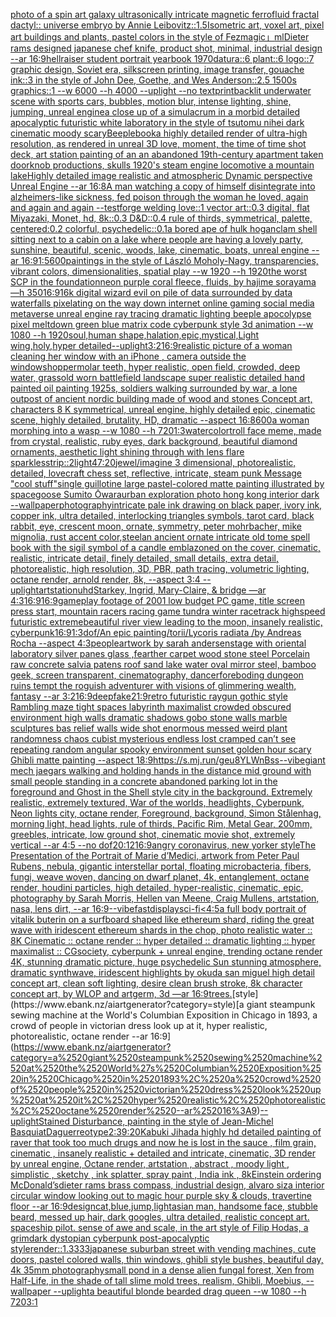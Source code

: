[photo of a spin art galaxy ultrasonically intricate magnetic ferrofluid fractal dactyl:: universe embryo by Annie Leibovitz::1.5](https://www.ebank.nz/aiartgenerator?category=photo%2520of%2520a%2520spin%2520art%2520galaxy%2520ultrasonically%2520intricate%2520magnetic%2520ferrofluid%2520fractal%2520dactyl%3A%3A%2520universe%2520embryo%2520by%2520Annie%2520Leibovitz%3A%3A1.5)[Isometric art, voxel art, pixel art buildings and plants, pastel colors in the style of Fez](https://www.ebank.nz/aiartgenerator?category=Isometric%2520art%2C%2520voxel%2520art%2C%2520pixel%2520art%2520buildings%2520and%2520plants%2C%2520pastel%2520colors%2520in%2520the%2520style%2520of%2520Fez)[magic」](https://www.ebank.nz/aiartgenerator?category=magic%E3%80%8D)[ml](https://www.ebank.nz/aiartgenerator?category=ml)[Dieter rams designed japanese chef knife, product shot, minimal, industrial design --ar 16:9](https://www.ebank.nz/aiartgenerator?category=Dieter%2520rams%2520designed%2520japanese%2520chef%2520knife%2C%2520product%2520shot%2C%2520minimal%2C%2520industrial%2520design%2520--ar%252016%3A9)[hellraiser student portrait yearbook 1970](https://www.ebank.nz/aiartgenerator?category=hellraiser%2520student%2520portrait%2520yearbook%25201970)[datura::6 plant::6 logo::7 graphic design, Soviet era, silkscreen printing, image transfer, gouache ink::3 in the style of John Dee, Goethe, and Wes Anderson::2.5 1500s graphics::1 --w 6000 --h 4000 --uplight --no text](https://www.ebank.nz/aiartgenerator?category=datura%3A%3A6%2520plant%3A%3A6%2520logo%3A%3A7%2520graphic%2520design%2C%2520Soviet%2520era%2C%2520silkscreen%2520printing%2C%2520image%2520transfer%2C%2520gouache%2520ink%3A%3A3%2520in%2520the%2520style%2520of%2520John%2520Dee%2C%2520Goethe%2C%2520and%2520Wes%2520Anderson%3A%3A2.5%25201500s%2520graphics%3A%3A1%2520--w%25206000%2520--h%25204000%2520--uplight%2520--no%2520text)[print](https://www.ebank.nz/aiartgenerator?category=print)[backlit underwater scene with sports cars, bubbles, motion blur, intense lighting, shine, jumping, unreal engine](https://www.ebank.nz/aiartgenerator?category=backlit%2520underwater%2520scene%2520with%2520sports%2520cars%2C%2520bubbles%2C%2520motion%2520blur%2C%2520intense%2520lighting%2C%2520shine%2C%2520jumping%2C%2520unreal%2520engine)[a close up of a simulacrum in a morbid detailed apocalyptic futuristic white laboratory in the style of tsutomu nihei dark cinematic moody scary](https://www.ebank.nz/aiartgenerator?category=a%2520close%2520up%2520of%2520a%2520simulacrum%2520in%2520a%2520morbid%2520detailed%2520apocalyptic%2520futuristic%2520white%2520laboratory%2520in%2520the%2520style%2520of%2520tsutomu%2520nihei%2520dark%2520cinematic%2520moody%2520scary)[Beeple](https://www.ebank.nz/aiartgenerator?category=Beeple)[book](https://www.ebank.nz/aiartgenerator?category=book)[a highly detailed render of ultra-high resolution, as rendered in unreal 3D love, moment, the time of time  shot deck, art station painting of an an abandoned 19th-century apartment taken doorknob productions, skulls 1920's steam engine locomotive a mountain lakeHighly detailed image realistic and atmospheric Dynamic perspective Unreal Engine --ar 16:8](https://www.ebank.nz/aiartgenerator?category=a%2520highly%2520detailed%2520render%2520of%2520ultra-high%2520resolution%2C%2520as%2520rendered%2520in%2520unreal%25203D%2520love%2C%2520moment%2C%2520the%2520time%2520of%2520time%2520%2520shot%2520deck%2C%2520art%2520station%2520painting%2520of%2520an%2520an%2520abandoned%252019th-century%2520apartment%2520taken%2520doorknob%2520productions%2C%2520skulls%25201920%27s%2520steam%2520engine%2520locomotive%2520a%2520mountain%2520lakeHighly%2520detailed%2520image%2520realistic%2520and%2520atmospheric%2520Dynamic%2520perspective%2520Unreal%2520Engine%2520--ar%252016%3A8)[A man watching a copy of himself disintegrate into alzheimers-like sickness, fed poison through the woman he loved, again and again and again --test](https://www.ebank.nz/aiartgenerator?category=A%2520man%2520watching%2520a%2520copy%2520of%2520himself%2520disintegrate%2520into%2520alzheimers-like%2520sickness%2C%2520fed%2520poison%2520through%2520the%2520woman%2520he%2520loved%2C%2520again%2520and%2520again%2520and%2520again%2520--test)[forge welding love::1 vector art::0.3 digital, flat Miyazaki, Monet, hd, 8k::0.3 D&D::0.4 rule of thirds, symmetrical, palette, centered:0.2 colorful, psychedelic::0.1](https://www.ebank.nz/aiartgenerator?category=forge%2520welding%2520love%3A%3A1%2520vector%2520art%3A%3A0.3%2520digital%2C%2520flat%2520Miyazaki%2C%2520Monet%2C%2520hd%2C%25208k%3A%3A0.3%2520D%26D%3A%3A0.4%2520rule%2520of%2520thirds%2C%2520symmetrical%2C%2520palette%2C%2520centered%3A0.2%2520colorful%2C%2520psychedelic%3A%3A0.1)[a bored ape of hulk hogan](https://www.ebank.nz/aiartgenerator?category=a%2520bored%2520ape%2520of%2520hulk%2520hogan)[clam shell sitting next to a cabin on a lake where people are having a lovely party, sunshine, beautiful, scenic, woods, lake, cinematic, boats, unreal engine --ar 16:9](https://www.ebank.nz/aiartgenerator?category=clam%2520shell%2520sitting%2520next%2520to%2520a%2520cabin%2520on%2520a%2520lake%2520where%2520people%2520are%2520having%2520a%2520lovely%2520party%2C%2520sunshine%2C%2520beautiful%2C%2520scenic%2C%2520woods%2C%2520lake%2C%2520cinematic%2C%2520boats%2C%2520unreal%2520engine%2520--ar%252016%3A9)[1:5](https://www.ebank.nz/aiartgenerator?category=1%3A5)[600](https://www.ebank.nz/aiartgenerator?category=600)[paintings in the style of László Moholy-Nagy, transparencies, vibrant colors, dimensionalities, spatial play --w 1920 --h 1920](https://www.ebank.nz/aiartgenerator?category=paintings%2520in%2520the%2520style%2520of%2520L%C3%A1szl%C3%B3%2520Moholy-Nagy%2C%2520transparencies%2C%2520vibrant%2520colors%2C%2520dimensionalities%2C%2520spatial%2520play%2520--w%25201920%2520--h%25201920)[the worst SCP in the foundation](https://www.ebank.nz/aiartgenerator?category=the%2520worst%2520SCP%2520in%2520the%2520foundation)[neon purple coral fleece, fluids, by hajime sorayama —h 350](https://www.ebank.nz/aiartgenerator?category=neon%2520purple%2520coral%2520fleece%2C%2520fluids%2C%2520by%2520hajime%2520sorayama%2520%E2%80%94h%2520350)[16:9](https://www.ebank.nz/aiartgenerator?category=16%3A9)[16k digital wizard evil on pile of data surrounded by data waterfalls pixelating on the way down internet online gaming social media metaverse unreal engine ray tracing dramatic lighting beeple apocolypse pixel meltdown green blue matrix code cyberpunk style 3d animation --w 1080 --h 1920](https://www.ebank.nz/aiartgenerator?category=16k%2520digital%2520wizard%2520evil%2520on%2520pile%2520of%2520data%2520surrounded%2520by%2520data%2520waterfalls%2520pixelating%2520on%2520the%2520way%2520down%2520internet%2520online%2520gaming%2520social%2520media%2520metaverse%2520unreal%2520engine%2520ray%2520tracing%2520dramatic%2520lighting%2520beeple%2520apocolypse%2520pixel%2520meltdown%2520green%2520blue%2520matrix%2520code%2520cyberpunk%2520style%25203d%2520animation%2520--w%25201080%2520--h%25201920)[soul,human shape,halation,epic,mystical,Light wing,holy,hyper detailed](https://www.ebank.nz/aiartgenerator?category=soul%2Chuman%2520shape%2Chalation%2Cepic%2Cmystical%2CLight%2520wing%2Choly%2Chyper%2520detailed)[--uplight](https://www.ebank.nz/aiartgenerator?category=--uplight)[3:2](https://www.ebank.nz/aiartgenerator?category=3%3A2)[16:9](https://www.ebank.nz/aiartgenerator?category=16%3A9)[realistic picture of a woman cleaning her window with an iPhone , camera outside the window](https://www.ebank.nz/aiartgenerator?category=realistic%2520picture%2520of%2520a%2520woman%2520cleaning%2520her%2520window%2520with%2520an%2520iPhone%2520%2C%2520camera%2520outside%2520the%2520window)[shopper](https://www.ebank.nz/aiartgenerator?category=shopper)[molar teeth, hyper realistic, open field, crowded, deep water, grass](https://www.ebank.nz/aiartgenerator?category=molar%2520teeth%2C%2520hyper%2520realistic%2C%2520open%2520field%2C%2520crowded%2C%2520deep%2520water%2C%2520grass)[old worn battlefield landscape super realistic detailed hand painted oil painting 1925s, soldiers walking surrounded by war, a lone outpost of ancient nordic building made of wood and stones Concept art, characters 8 K symmetrical, unreal engine, highly detailed  epic, cinematic scene, highly detailed,  brutality, HD, dramatic --aspect 16:8](https://www.ebank.nz/aiartgenerator?category=old%2520worn%2520battlefield%2520landscape%2520super%2520realistic%2520detailed%2520hand%2520painted%2520oil%2520painting%25201925s%2C%2520soldiers%2520walking%2520surrounded%2520by%2520war%2C%2520a%2520lone%2520outpost%2520of%2520ancient%2520nordic%2520building%2520made%2520of%2520wood%2520and%2520stones%2520Concept%2520art%2C%2520characters%25208%2520K%2520symmetrical%2C%2520unreal%2520engine%2C%2520highly%2520detailed%2520%2520epic%2C%2520cinematic%2520scene%2C%2520highly%2520detailed%2C%2520%2520brutality%2C%2520HD%2C%2520dramatic%2520--aspect%252016%3A8)[600](https://www.ebank.nz/aiartgenerator?category=600)[a woman morphing into a wasp --w 1080 --h 720](https://www.ebank.nz/aiartgenerator?category=a%2520woman%2520morphing%2520into%2520a%2520wasp%2520--w%25201080%2520--h%2520720)[1:3](https://www.ebank.nz/aiartgenerator?category=1%3A3)[watercolor](https://www.ebank.nz/aiartgenerator?category=watercolor)[troll face meme, made from crystal, realistic, ruby eyes,  dark background, beautiful diamond ornaments, aesthetic light shining through with lens flare sparkles](https://www.ebank.nz/aiartgenerator?category=troll%2520face%2520meme%2C%2520made%2520from%2520crystal%2C%2520realistic%2C%2520ruby%2520eyes%2C%2520%2520dark%2520background%2C%2520beautiful%2520diamond%2520ornaments%2C%2520aesthetic%2520light%2520shining%2520through%2520with%2520lens%2520flare%2520sparkles)[strip::2](https://www.ebank.nz/aiartgenerator?category=strip%3A%3A2)[light](https://www.ebank.nz/aiartgenerator?category=light)[47:20](https://www.ebank.nz/aiartgenerator?category=47%3A20)[jewel](https://www.ebank.nz/aiartgenerator?category=jewel)[/imagine  3 dimensional, photorealistic, detailed, lovecraft chess set, reflective, intricate, steam punk  Message "cool stuff"](https://www.ebank.nz/aiartgenerator?category=/imagine%2520%25203%2520dimensional%2C%2520photorealistic%2C%2520detailed%2C%2520lovecraft%2520chess%2520set%2C%2520reflective%2C%2520intricate%2C%2520steam%2520punk%2520%2520Message%2520%22cool%2520stuff%22)[single guillotine large pastel-colored matte painting illustrated by spacegoose Sumito Ōwara](https://www.ebank.nz/aiartgenerator?category=single%2520guillotine%2520large%2520pastel-colored%2520matte%2520painting%2520illustrated%2520by%2520spacegoose%2520Sumito%2520%C5%8Cwara)[urban exploration photo hong kong interior dark --wallpaper](https://www.ebank.nz/aiartgenerator?category=urban%2520exploration%2520photo%2520hong%2520kong%2520interior%2520dark%2520--wallpaper)[photography](https://www.ebank.nz/aiartgenerator?category=photography)[intricate pale ink drawing on black paper, ivory ink, copper ink, ultra detailed, interlocking triangles symbols, tarot card, black rabbit, eye, crescent moon, ornate, symmetry, peter mohrbacher, mike mignolia, rust accent color,](https://www.ebank.nz/aiartgenerator?category=intricate%2520pale%2520ink%2520drawing%2520on%2520black%2520paper%2C%2520ivory%2520ink%2C%2520copper%2520ink%2C%2520ultra%2520detailed%2C%2520interlocking%2520triangles%2520symbols%2C%2520tarot%2520card%2C%2520black%2520rabbit%2C%2520eye%2C%2520crescent%2520moon%2C%2520ornate%2C%2520symmetry%2C%2520peter%2520mohrbacher%2C%2520mike%2520mignolia%2C%2520rust%2520accent%2520color%2C)[](https://www.ebank.nz/aiartgenerator?category=)[steel](https://www.ebank.nz/aiartgenerator?category=steel)[an ancient ornate intricate old tome spell book with the sigil symbol of a candle emblazoned on the cover, cinematic, realistic, intricate detail, finely detailed, small details, extra detail, photorealistic, high resolution, 3D, PBR, path tracing, volumetric lighting, octane render, arnold render, 8k, --aspect 3:4 --uplight](https://www.ebank.nz/aiartgenerator?category=an%2520ancient%2520ornate%2520intricate%2520old%2520tome%2520spell%2520book%2520with%2520the%2520sigil%2520symbol%2520of%2520a%2520candle%2520emblazoned%2520on%2520the%2520cover%2C%2520cinematic%2C%2520realistic%2C%2520intricate%2520detail%2C%2520finely%2520detailed%2C%2520small%2520details%2C%2520extra%2520detail%2C%2520photorealistic%2C%2520high%2520resolution%2C%25203D%2C%2520PBR%2C%2520path%2520tracing%2C%2520volumetric%2520lighting%2C%2520octane%2520render%2C%2520arnold%2520render%2C%25208k%2C%2520--aspect%25203%3A4%2520--uplight)[artstation](https://www.ebank.nz/aiartgenerator?category=artstation)[uhd](https://www.ebank.nz/aiartgenerator?category=uhd)[Starkey, Ingrid, Mary-Claire, & bridge —ar 4:3](https://www.ebank.nz/aiartgenerator?category=Starkey%2C%2520Ingrid%2C%2520Mary-Claire%2C%2520%26%2520bridge%2520%E2%80%94ar%25204%3A3)[16:9](https://www.ebank.nz/aiartgenerator?category=16%3A9)[16:9](https://www.ebank.nz/aiartgenerator?category=16%3A9)[gameplay footage of 2001 low budget PC game, title screen press start, mountain racers racing game tundra winter racetrack highspeed futuristic extreme](https://www.ebank.nz/aiartgenerator?category=gameplay%2520footage%2520of%25202001%2520low%2520budget%2520PC%2520game%2C%2520title%2520screen%2520press%2520start%2C%2520mountain%2520racers%2520racing%2520game%2520tundra%2520winter%2520racetrack%2520highspeed%2520futuristic%2520extreme)[beautiful river view leading to the moon, insanely realistic, cyberpunk](https://www.ebank.nz/aiartgenerator?category=beautiful%2520river%2520view%2520leading%2520to%2520the%2520moon%2C%2520insanely%2520realistic%2C%2520cyberpunk)[16:9](https://www.ebank.nz/aiartgenerator?category=16%3A9)[1:3](https://www.ebank.nz/aiartgenerator?category=1%3A3)[dof](https://www.ebank.nz/aiartgenerator?category=dof)[/An epic painting/torii/Lycoris radiata /by Andreas Rocha     --aspect 4:3](https://www.ebank.nz/aiartgenerator?category=/An%2520epic%2520painting/torii/Lycoris%2520radiata%2520/by%2520Andreas%2520Rocha%2520%2520%2520%2520%2520--aspect%25204%3A3)[people](https://www.ebank.nz/aiartgenerator?category=people)[artwork by sarah andersen](https://www.ebank.nz/aiartgenerator?category=artwork%2520by%2520sarah%2520andersen)[stage with oriental laboratory silver panes glass ,fearther carpet wood stone steel Porcelain raw concrete salvia patens roof sand lake water oval mirror steel, bamboo geek, screen transparent, cinematography, dancer](https://www.ebank.nz/aiartgenerator?category=stage%2520with%2520oriental%2520laboratory%2520silver%2520panes%2520glass%2520%2Cfearther%2520carpet%2520wood%2520stone%2520steel%2520Porcelain%2520raw%2520concrete%2520salvia%2520patens%2520roof%2520sand%2520lake%2520water%2520oval%2520mirror%2520steel%2C%2520bamboo%2520geek%2C%2520screen%2520transparent%2C%2520cinematography%2C%2520dancer)[foreboding dungeon ruins tempt the roguish adventurer with visions of glimmering wealth, fantasy --ar 3:2](https://www.ebank.nz/aiartgenerator?category=foreboding%2520dungeon%2520ruins%2520tempt%2520the%2520roguish%2520adventurer%2520with%2520visions%2520of%2520glimmering%2520wealth%2C%2520fantasy%2520--ar%25203%3A2)[16:9](https://www.ebank.nz/aiartgenerator?category=16%3A9)[deepfake](https://www.ebank.nz/aiartgenerator?category=deepfake)[21:9](https://www.ebank.nz/aiartgenerator?category=21%3A9)[retro futuristic raygun gothic style Rambling maze tight spaces  labyrinth maximalist crowded obscured environment high walls dramatic shadows gobo stone walls marble sculptures bas relief walls wide shot enormous messed weird plant randomness chaos  cubist mysterious endless lost cramped  can’t see repeating random angular spooky environment sunset golden hour scary Ghibli matte painting --aspect 18:9](https://www.ebank.nz/aiartgenerator?category=retro%2520futuristic%2520raygun%2520gothic%2520style%2520Rambling%2520maze%2520tight%2520spaces%2520%2520labyrinth%2520maximalist%2520crowded%2520obscured%2520environment%2520high%2520walls%2520dramatic%2520shadows%2520gobo%2520stone%2520walls%2520marble%2520sculptures%2520bas%2520relief%2520walls%2520wide%2520shot%2520enormous%2520messed%2520weird%2520plant%2520randomness%2520chaos%2520%2520cubist%2520mysterious%2520endless%2520lost%2520cramped%2520%2520can%E2%80%99t%2520see%2520repeating%2520random%2520angular%2520spooky%2520environment%2520sunset%2520golden%2520hour%2520scary%2520Ghibli%2520matte%2520painting%2520--aspect%252018%3A9)[<https://s.mj.run/geu8YLWnBss>](https://www.ebank.nz/aiartgenerator?category=%3Chttps%3A//s.mj.run/geu8YLWnBss%3E)[--vibe](https://www.ebank.nz/aiartgenerator?category=--vibe)[giant mech jaegars walking and holding hands in the distance mid ground with small people standing in a concrete abandoned parking lot in the foreground and Ghost in the Shell style city in the background. Extremely realistic, extremely textured, War of the worlds, headlights, Cyberpunk, Neon lights city, octane render, Foreground, background, Simon Stålenhag, morning light,  head lights, rule of thirds, Pacific Rim, Metal Gear,  200mm, greebles, intricate, low ground shot, cinematic movie shot, extremely vertical --ar 4:5 --no dof](https://www.ebank.nz/aiartgenerator?category=giant%2520mech%2520jaegars%2520walking%2520and%2520holding%2520hands%2520in%2520the%2520distance%2520mid%2520ground%2520with%2520small%2520people%2520standing%2520in%2520a%2520concrete%2520abandoned%2520parking%2520lot%2520in%2520the%2520foreground%2520and%2520Ghost%2520in%2520the%2520Shell%2520style%2520city%2520in%2520the%2520background.%2520Extremely%2520realistic%2C%2520extremely%2520textured%2C%2520War%2520of%2520the%2520worlds%2C%2520headlights%2C%2520Cyberpunk%2C%2520Neon%2520lights%2520city%2C%2520octane%2520render%2C%2520Foreground%2C%2520background%2C%2520Simon%2520St%C3%A5lenhag%2C%2520morning%2520light%2C%2520%2520head%2520lights%2C%2520rule%2520of%2520thirds%2C%2520Pacific%2520Rim%2C%2520Metal%2520Gear%2C%2520%2520200mm%2C%2520greebles%2C%2520intricate%2C%2520low%2520ground%2520shot%2C%2520cinematic%2520movie%2520shot%2C%2520extremely%2520vertical%2520--ar%25204%3A5%2520--no%2520dof)[20:12](https://www.ebank.nz/aiartgenerator?category=20%3A12)[16:9](https://www.ebank.nz/aiartgenerator?category=16%3A9)[angry coronavirus, new yorker style](https://www.ebank.nz/aiartgenerator?category=angry%2520coronavirus%2C%2520new%2520yorker%2520style)[The Presentation of the Portrait of Marie d’Medici, artwork from Peter Paul Rubens, nebula, gigantic interstellar portal, floating microbacteria, fibers, fungi, weave woven, dancing on dwarf planet, 4k, entanglement, octane render, houdini particles, high detailed, hyper-realistic, cinematic, epic, photography by Sarah Morris, Hellen van Meene, Craig Mullens, artstation, nasa, lens dirt, --ar 16:9](https://www.ebank.nz/aiartgenerator?category=The%2520Presentation%2520of%2520the%2520Portrait%2520of%2520Marie%2520d%E2%80%99Medici%2C%2520artwork%2520from%2520Peter%2520Paul%2520Rubens%2C%2520nebula%2C%2520gigantic%2520interstellar%2520portal%2C%2520floating%2520microbacteria%2C%2520fibers%2C%2520fungi%2C%2520weave%2520woven%2C%2520dancing%2520on%2520dwarf%2520planet%2C%25204k%2C%2520entanglement%2C%2520octane%2520render%2C%2520houdini%2520particles%2C%2520high%2520detailed%2C%2520hyper-realistic%2C%2520cinematic%2C%2520epic%2C%2520photography%2520by%2520Sarah%2520Morris%2C%2520Hellen%2520van%2520Meene%2C%2520Craig%2520Mullens%2C%2520artstation%2C%2520nasa%2C%2520lens%2520dirt%2C%2520--ar%252016%3A9)[--vibefast](https://www.ebank.nz/aiartgenerator?category=--vibefast)[display](https://www.ebank.nz/aiartgenerator?category=display)[sci-fi](https://www.ebank.nz/aiartgenerator?category=sci-fi)[<4:5](https://www.ebank.nz/aiartgenerator?category=%3C4%3A5)[a full body portrait of vitalik buterin on a surfboard shaped like ethereum shard, riding the great wave with iridescent ethereum shards in the chop, photo realistic water :: 8K Cinematic :: octane render :: hyper detailed :: dramatic lighting :: hyper maximalist :: CGsociety, cyberpunk + unreal engine, trending octane render 4K, stunning dramatic picture, huge psychedelic Sun stunning atmosphere, dramatic synthwave, iridescent highlights by okuda san miguel high detail concept art, clean soft lighting, desire clean brush stroke, 8k character concept art, by WLOP and artgerm, 3d —ar 16:9](https://www.ebank.nz/aiartgenerator?category=a%2520full%2520body%2520portrait%2520of%2520vitalik%2520buterin%2520on%2520a%2520surfboard%2520shaped%2520like%2520ethereum%2520shard%2C%2520riding%2520the%2520great%2520wave%2520with%2520iridescent%2520ethereum%2520shards%2520in%2520the%2520chop%2C%2520photo%2520realistic%2520water%2520%3A%3A%25208K%2520Cinematic%2520%3A%3A%2520octane%2520render%2520%3A%3A%2520hyper%2520detailed%2520%3A%3A%2520dramatic%2520lighting%2520%3A%3A%2520hyper%2520maximalist%2520%3A%3A%2520CGsociety%2C%2520cyberpunk%2520%2B%2520unreal%2520engine%2C%2520trending%2520octane%2520render%25204K%2C%2520stunning%2520dramatic%2520picture%2C%2520huge%2520psychedelic%2520Sun%2520stunning%2520atmosphere%2C%2520dramatic%2520synthwave%2C%2520iridescent%2520highlights%2520by%2520okuda%2520san%2520miguel%2520high%2520detail%2520concept%2520art%2C%2520clean%2520soft%2520lighting%2C%2520desire%2520clean%2520brush%2520stroke%2C%25208k%2520character%2520concept%2520art%2C%2520by%2520WLOP%2520and%2520artgerm%2C%25203d%2520%E2%80%94ar%252016%3A9)[trees.](https://www.ebank.nz/aiartgenerator?category=trees.)[style](https://www.ebank.nz/aiartgenerator?category=style)[a giant steampunk sewing machine at the World's Columbian Exposition in Chicago in 1893, a crowd of people in victorian dress look up at it, hyper realistic, photorealistic, octane render --ar 16:9](https://www.ebank.nz/aiartgenerator?category=a%2520giant%2520steampunk%2520sewing%2520machine%2520at%2520the%2520World%27s%2520Columbian%2520Exposition%2520in%2520Chicago%2520in%25201893%2C%2520a%2520crowd%2520of%2520people%2520in%2520victorian%2520dress%2520look%2520up%2520at%2520it%2C%2520hyper%2520realistic%2C%2520photorealistic%2C%2520octane%2520render%2520--ar%252016%3A9)[--uplight](https://www.ebank.nz/aiartgenerator?category=--uplight)[Stained Disturbance, painting in the style of Jean-Michel Basquiat](https://www.ebank.nz/aiartgenerator?category=Stained%2520Disturbance%2C%2520painting%2520in%2520the%2520style%2520of%2520Jean-Michel%2520Basquiat)[Daguerreotype](https://www.ebank.nz/aiartgenerator?category=Daguerreotype)[2:3](https://www.ebank.nz/aiartgenerator?category=2%3A3)[9:20](https://www.ebank.nz/aiartgenerator?category=9%3A20)[Kabuki Jihad](https://www.ebank.nz/aiartgenerator?category=Kabuki%2520Jihad)[a highly hd detailed painting of raver that took too much drugs and now he is lost in the sauce  , film grain, cinematic , insanely realistic + detailed and intricate, cinematic, 3D render by unreal engine, Octane render, artstation , abstract , moody light , simplistic , sketchy , ink splatter, spray paint , India ink , 8k](https://www.ebank.nz/aiartgenerator?category=a%2520highly%2520hd%2520detailed%2520painting%2520of%2520raver%2520that%2520took%2520too%2520much%2520drugs%2520and%2520now%2520he%2520is%2520lost%2520in%2520the%2520sauce%2520%2520%2C%2520film%2520grain%2C%2520cinematic%2520%2C%2520insanely%2520realistic%2520%2B%2520detailed%2520and%2520intricate%2C%2520cinematic%2C%25203D%2520render%2520by%2520unreal%2520engine%2C%2520Octane%2520render%2C%2520artstation%2520%2C%2520abstract%2520%2C%2520moody%2520light%2520%2C%2520simplistic%2520%2C%2520sketchy%2520%2C%2520ink%2520splatter%2C%2520spray%2520paint%2520%2C%2520India%2520ink%2520%2C%25208k)[Einstein ordering McDonald’s](https://www.ebank.nz/aiartgenerator?category=Einstein%2520ordering%2520McDonald%E2%80%99s)[dieter rams brass compass, industrial design, alvaro siza interior circular window looking out to magic hour purple sky & clouds, travertine floor  --ar 16:9](https://www.ebank.nz/aiartgenerator?category=dieter%2520rams%2520brass%2520compass%2C%2520industrial%2520design%2C%2520alvaro%2520siza%2520interior%2520circular%2520window%2520looking%2520out%2520to%2520magic%2520hour%2520purple%2520sky%2520%26%2520clouds%2C%2520travertine%2520floor%2520%2520--ar%252016%3A9)[design](https://www.ebank.nz/aiartgenerator?category=design)[cat,blue,jump,light](https://www.ebank.nz/aiartgenerator?category=cat%2Cblue%2Cjump%2Clight)[asian man, handsome face, stubble beard, messed up hair, dark googles, ultra detailed, realistic concept art. spaceship pilot. sense of awe and scale, in the art style of Filip Hodas, a grimdark dystopian cyberpunk post-apocalyptic style](https://www.ebank.nz/aiartgenerator?category=asian%2520man%2C%2520handsome%2520face%2C%2520stubble%2520beard%2C%2520messed%2520up%2520hair%2C%2520dark%2520googles%2C%2520ultra%2520detailed%2C%2520realistic%2520concept%2520art.%2520spaceship%2520pilot.%2520sense%2520of%2520awe%2520and%2520scale%2C%2520in%2520the%2520art%2520style%2520of%2520Filip%2520Hodas%2C%2520a%2520grimdark%2520dystopian%2520cyberpunk%2520post-apocalyptic%2520style)[render::1.3333](https://www.ebank.nz/aiartgenerator?category=render%3A%3A1.3333)[japanese suburban street with vending machines, cute doors, pastel colored walls, thin windows, ghibli style bushes, beautiful day, 4k 35mm photography](https://www.ebank.nz/aiartgenerator?category=japanese%2520suburban%2520street%2520with%2520vending%2520machines%2C%2520cute%2520doors%2C%2520pastel%2520colored%2520walls%2C%2520thin%2520windows%2C%2520ghibli%2520style%2520bushes%2C%2520beautiful%2520day%2C%25204k%252035mm%2520photography)[small pond in a dense alien fungal forest, Xen from Half-Life, in the shade of tall slime mold trees, realism, Ghibli, Moebius, --wallpaper --uplight](https://www.ebank.nz/aiartgenerator?category=small%2520pond%2520in%2520a%2520dense%2520alien%2520fungal%2520forest%2C%2520Xen%2520from%2520Half-Life%2C%2520in%2520the%2520shade%2520of%2520tall%2520slime%2520mold%2520trees%2C%2520realism%2C%2520Ghibli%2C%2520Moebius%2C%2520--wallpaper%2520--uplight)[a beautiful blonde bearded drag queen --w 1080 --h 720](https://www.ebank.nz/aiartgenerator?category=a%2520beautiful%2520blonde%2520bearded%2520drag%2520queen%2520--w%25201080%2520--h%2520720)[3:1](https://www.ebank.nz/aiartgenerator?category=3%3A1)